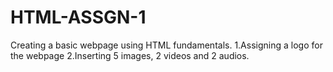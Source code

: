# HTML-ASSGN-1
Creating a basic webpage using HTML fundamentals.
1.Assigning a logo for the webpage
2.Inserting 5 images, 2 videos and 2 audios.
